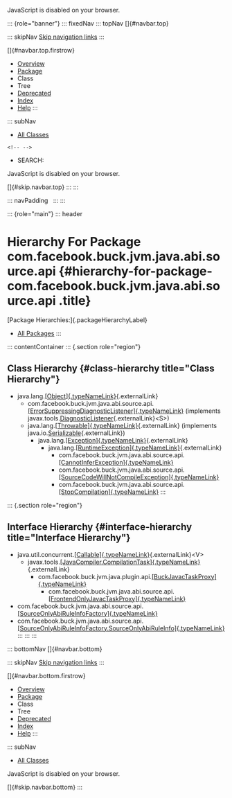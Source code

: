 <div>

JavaScript is disabled on your browser.

</div>

::: {role="banner"}
::: fixedNav
::: topNav
[]{#navbar.top}

::: skipNav
[Skip navigation links](#skip.navbar.top "Skip navigation links")
:::

[]{#navbar.top.firstrow}

-   [Overview](../../../../../../../../index.html)
-   [Package](package-summary.html)
-   Class
-   Tree
-   [Deprecated](../../../../../../../../deprecated-list.html)
-   [Index](../../../../../../../../index-all.html)
-   [Help](../../../../../../../../help-doc.html)
:::

::: subNav
-   [All Classes](../../../../../../../../allclasses.html)

```{=html}
<!-- -->
```
-   SEARCH:

<div>

<div>

JavaScript is disabled on your browser.

</div>

</div>

[]{#skip.navbar.top}
:::
:::

::: navPadding
 
:::
:::

::: {role="main"}
::: header
# Hierarchy For Package com.facebook.buck.jvm.java.abi.source.api {#hierarchy-for-package-com.facebook.buck.jvm.java.abi.source.api .title}

[Package Hierarchies:]{.packageHierarchyLabel}

-   [All Packages](../../../../../../../../overview-tree.html)
:::

::: contentContainer
::: {.section role="region"}
## Class Hierarchy {#class-hierarchy title="Class Hierarchy"}

-   java.lang.[[Object]{.typeNameLink}](http://docs.oracle.com/javase/7/docs/api/java/lang/Object.html?is-external=true "class or interface in java.lang"){.externalLink}
    -   com.facebook.buck.jvm.java.abi.source.api.[[ErrorSuppressingDiagnosticListener]{.typeNameLink}](ErrorSuppressingDiagnosticListener.html "class in com.facebook.buck.jvm.java.abi.source.api")
        (implements
        javax.tools.[DiagnosticListener](http://docs.oracle.com/javase/7/docs/api/javax/tools/DiagnosticListener.html?is-external=true "class or interface in javax.tools"){.externalLink}\<S\>)
    -   java.lang.[[Throwable]{.typeNameLink}](http://docs.oracle.com/javase/7/docs/api/java/lang/Throwable.html?is-external=true "class or interface in java.lang"){.externalLink}
        (implements
        java.io.[Serializable](http://docs.oracle.com/javase/7/docs/api/java/io/Serializable.html?is-external=true "class or interface in java.io"){.externalLink})
        -   java.lang.[[Exception]{.typeNameLink}](http://docs.oracle.com/javase/7/docs/api/java/lang/Exception.html?is-external=true "class or interface in java.lang"){.externalLink}
            -   java.lang.[[RuntimeException]{.typeNameLink}](http://docs.oracle.com/javase/7/docs/api/java/lang/RuntimeException.html?is-external=true "class or interface in java.lang"){.externalLink}
                -   com.facebook.buck.jvm.java.abi.source.api.[[CannotInferException]{.typeNameLink}](CannotInferException.html "class in com.facebook.buck.jvm.java.abi.source.api")
                -   com.facebook.buck.jvm.java.abi.source.api.[[SourceCodeWillNotCompileException]{.typeNameLink}](SourceCodeWillNotCompileException.html "class in com.facebook.buck.jvm.java.abi.source.api")
                -   com.facebook.buck.jvm.java.abi.source.api.[[StopCompilation]{.typeNameLink}](StopCompilation.html "class in com.facebook.buck.jvm.java.abi.source.api")
:::

::: {.section role="region"}
## Interface Hierarchy {#interface-hierarchy title="Interface Hierarchy"}

-   java.util.concurrent.[[Callable]{.typeNameLink}](http://docs.oracle.com/javase/7/docs/api/java/util/concurrent/Callable.html?is-external=true "class or interface in java.util.concurrent"){.externalLink}\<V\>
    -   javax.tools.[[JavaCompiler.CompilationTask]{.typeNameLink}](http://docs.oracle.com/javase/7/docs/api/javax/tools/JavaCompiler.CompilationTask.html?is-external=true "class or interface in javax.tools"){.externalLink}
        -   com.facebook.buck.jvm.java.plugin.api.[[BuckJavacTaskProxy]{.typeNameLink}](../../../plugin/api/BuckJavacTaskProxy.html "interface in com.facebook.buck.jvm.java.plugin.api")
            -   com.facebook.buck.jvm.java.abi.source.api.[[FrontendOnlyJavacTaskProxy]{.typeNameLink}](FrontendOnlyJavacTaskProxy.html "interface in com.facebook.buck.jvm.java.abi.source.api")
-   com.facebook.buck.jvm.java.abi.source.api.[[SourceOnlyAbiRuleInfoFactory]{.typeNameLink}](SourceOnlyAbiRuleInfoFactory.html "interface in com.facebook.buck.jvm.java.abi.source.api")
-   com.facebook.buck.jvm.java.abi.source.api.[[SourceOnlyAbiRuleInfoFactory.SourceOnlyAbiRuleInfo]{.typeNameLink}](SourceOnlyAbiRuleInfoFactory.SourceOnlyAbiRuleInfo.html "interface in com.facebook.buck.jvm.java.abi.source.api")
:::
:::
:::

::: bottomNav
[]{#navbar.bottom}

::: skipNav
[Skip navigation links](#skip.navbar.bottom "Skip navigation links")
:::

[]{#navbar.bottom.firstrow}

-   [Overview](../../../../../../../../index.html)
-   [Package](package-summary.html)
-   Class
-   Tree
-   [Deprecated](../../../../../../../../deprecated-list.html)
-   [Index](../../../../../../../../index-all.html)
-   [Help](../../../../../../../../help-doc.html)
:::

::: subNav
-   [All Classes](../../../../../../../../allclasses.html)

<div>

<div>

JavaScript is disabled on your browser.

</div>

</div>

[]{#skip.navbar.bottom}
:::
